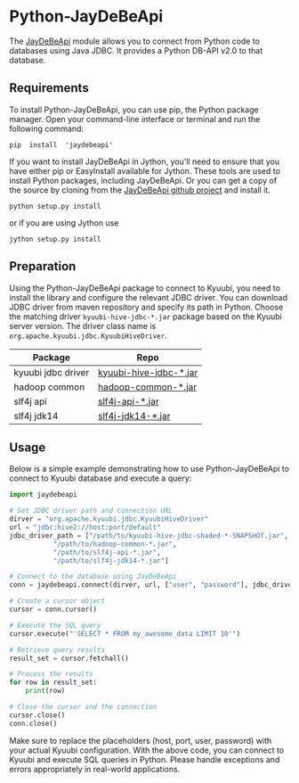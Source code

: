 <!--
- Licensed to the Apache Software Foundation (ASF) under one or more
- contributor license agreements.  See the NOTICE file distributed with
- this work for additional information regarding copyright ownership.
- The ASF licenses this file to You under the Apache License, Version 2.0
- (the "License"); you may not use this file except in compliance with
- the License.  You may obtain a copy of the License at
-
-   http://www.apache.org/licenses/LICENSE-2.0
-
- Unless required by applicable law or agreed to in writing, software
- distributed under the License is distributed on an "AS IS" BASIS,
- WITHOUT WARRANTIES OR CONDITIONS OF ANY KIND, either express or implied.
- See the License for the specific language governing permissions and
- limitations under the License.
-->

# Python-JayDeBeApi

The [JayDeBeApi](https://pypi.org/project/JayDeBeApi/) module allows you to connect from Python code to databases using Java JDBC.
It provides a Python DB-API v2.0 to that database.

## Requirements

To install Python-JayDeBeApi, you can use pip, the Python package manager. Open your command-line interface or terminal and run the following command:

```shell
pip  install  'jaydebeapi'
```

If you want to install JayDeBeApi in Jython, you'll need to ensure that you have either pip or EasyInstall available for Jython. These tools are used to install Python packages, including JayDeBeApi.
Or you can get a copy of the source by cloning from the [JayDeBeApi github project](https://github.com/baztian/jaydebeapi) and install it.

```shell
python setup.py install
```

or if you are using Jython use

```shell
jython setup.py install
```

## Preparation

Using the Python-JayDeBeApi package to connect to Kyuubi, you need to install the library and configure the relevant JDBC driver. You can download JDBC driver from maven repository and specify its path in Python. Choose the matching driver `kyuubi-hive-jdbc-*.jar` package based on the Kyuubi server version.
The driver class name is `org.apache.kyuubi.jdbc.KyuubiHiveDriver`.

|      Package       |                                             Repo                                             |
|--------------------|----------------------------------------------------------------------------------------------|
| kyuubi jdbc driver | [kyuubi-hive-jdbc-*.jar](https://repo1.maven.org/maven2/org/apache/kyuubi/kyuubi-hive-jdbc/) |
| hadoop common      | [hadoop-common-*.jar](https://repo1.maven.org/maven2/org/apache/hadoop/hadoop-common/)       |
| slf4j api          | [slf4j-api-*.jar](https://repo1.maven.org/maven2/org/slf4j/slf4j-api/)                       |
| slf4j jdk14        | [slf4j-jdk14-*.jar](https://repo1.maven.org/maven2/org/slf4j/slf4j-jdk14/)                   |

## Usage

Below is a simple example demonstrating how to use Python-JayDeBeApi to connect to Kyuubi database and execute a query:

```python
import jaydebeapi

# Set JDBC driver path and connection URL
dirver = "org.apache.kyuubi.jdbc.KyuubiHiveDriver"
url = "jdbc:hive2://host:port/default"
jdbc_driver_path = ["/path/to/kyuubi-hive-jdbc-shaded-*-SNAPSHOT.jar", 
           "/path/to/hadoop-common-*.jar", 
           "/path/to/slf4j-api-*.jar", 
           "/path/to/slf4j-jdk14-*.jar"]

# Connect to the database using JayDeBeApi
conn = jaydebeapi.connect(dirver, url, ["user", "password"], jdbc_driver_path)

# Create a cursor object
cursor = conn.cursor()

# Execute the SQL query
cursor.execute("'SELECT * FROM my_awesome_data LIMIT 10'")

# Retrieve query results
result_set = cursor.fetchall()

# Process the results
for row in result_set:
    print(row)

# Close the cursor and the connection
cursor.close()
conn.close()
```

Make sure to replace the placeholders (host, port, user, password) with your actual Kyuubi configuration.
With the above code, you can connect to Kyuubi and execute SQL queries in Python. Please handle exceptions and errors appropriately in real-world applications.
